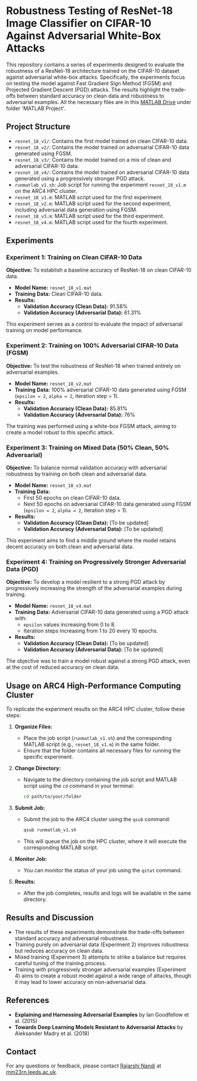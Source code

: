 # Robustness Testing of ResNet-18 Image Classifier on CIFAR-10 Against Adversarial White-Box Attacks

This repository contains a series of experiments designed to evaluate the robustness of a ResNet-18 architecture trained on the CIFAR-10 dataset against adversarial white-box attacks. Specifically, the experiments focus on testing the model against Fast Gradient Sign Method (FGSM) and Projected Gradient Descent (PGD) attacks. The results highlight the trade-offs between standard accuracy on clean data and robustness to adversarial examples. All the necessary files are in this [MATLAB Drive](https://drive.mathworks.com/sharing/401b7564-cee0-4d19-916d-e66be3b1bb24) under folder 'MATLAB Project'.

## Project Structure

- `resnet_18_v1/`: Contains the first model trained on clean CIFAR-10 data.
- `resnet_18_v2/`: Contains the model trained on adversarial CIFAR-10 data generated using FGSM.
- `resnet_18_v3/`: Contains the model trained on a mix of clean and adversarial CIFAR-10 data.
- `resnet_18_v4/`: Contains the model trained on adversarial CIFAR-10 data generated using a progressively stronger PGD attack.
- `runmatlab_v1.sh`: Job script for running the experiment `resnet_18_v1.m` on the ARC4 HPC cluster.
- `resnet_18_v1.m`: MATLAB script used for the first experiment.
- `resnet_18_v2.m`: MATLAB script used for the second experiment, including adversarial data generation using FGSM.
- `resnet_18_v3.m`: MATLAB script used for the third experiment.
- `resnet_18_v4.m`: MATLAB script used for the fourth experiment.

## Experiments

### Experiment 1: Training on Clean CIFAR-10 Data

**Objective:** To establish a baseline accuracy of ResNet-18 on clean CIFAR-10 data.

- **Model Name:** `resnet_18_v1.mat`
- **Training Data:** Clean CIFAR-10 data.
- **Results:**
  - **Validation Accuracy (Clean Data):** 91.58%
  - **Validation Accuracy (Adversarial Data):** 61.31%

This experiment serves as a control to evaluate the impact of adversarial training on model performance.

### Experiment 2: Training on 100% Adversarial CIFAR-10 Data (FGSM)

**Objective:** To test the robustness of ResNet-18 when trained entirely on adversarial examples.

- **Model Name:** `resnet_18_v2.mat`
- **Training Data:** 100% adversarial CIFAR-10 data generated using FGSM (`epsilon = 2`, `alpha = 2`, iteration step = 1).
- **Results:**
  - **Validation Accuracy (Clean Data):** 85.81%
  - **Validation Accuracy (Adversarial Data):** 76%

The training was performed using a white-box FGSM attack, aiming to create a model robust to this specific attack.

### Experiment 3: Training on Mixed Data (50% Clean, 50% Adversarial)

**Objective:** To balance normal validation accuracy with adversarial robustness by training on both clean and adversarial data.

- **Model Name:** `resnet_18_v3.mat`
- **Training Data:** 
  - First 50 epochs on clean CIFAR-10 data.
  - Next 50 epochs on adversarial CIFAR-10 data generated using FGSM (`epsilon = 2`, `alpha = 2`, iteration step = 1).
- **Results:**
  - **Validation Accuracy (Clean Data):** [To be updated]
  - **Validation Accuracy (Adversarial Data):** [To be updated]

This experiment aims to find a middle ground where the model retains decent accuracy on both clean and adversarial data.

### Experiment 4: Training on Progressively Stronger Adversarial Data (PGD)

**Objective:** To develop a model resilient to a strong PGD attack by progressively increasing the strength of the adversarial examples during training.

- **Model Name:** `resnet_18_v4.mat`
- **Training Data:** Adversarial CIFAR-10 data generated using a PGD attack with:
  - `epsilon` values increasing from 0 to 8.
  - Iteration steps increasing from 1 to 20 every 10 epochs.
- **Results:**
  - **Validation Accuracy (Clean Data):** [To be updated]
  - **Validation Accuracy (Adversarial Data):** [To be updated]

The objective was to train a model robust against a strong PGD attack, even at the cost of reduced accuracy on clean data.

## Usage on ARC4 High-Performance Computing Cluster

To replicate the experiment results on the ARC4 HPC cluster, follow these steps:

1. **Organize Files:**
   - Place the job script (`runmatlab_v1.sh`) and the corresponding MATLAB script (e.g., `resnet_18_v1.m`) in the same folder. 
   - Ensure that the folder contains all necessary files for running the specific experiment.

2. **Change Directory:**
   - Navigate to the directory containing the job script and MATLAB script using the `cd` command in your terminal:
     ```bash
     cd path/to/your/folder
     ```

3. **Submit Job:**
   - Submit the job to the ARC4 cluster using the `qsub` command:
     ```bash
     qsub runmatlab_v1.sh
     ```
   - This will queue the job on the HPC cluster, where it will execute the corresponding MATLAB script.

4. **Monitor Job:**
   - You can monitor the status of your job using the `qstat` command.

5. **Results:**
   - After the job completes, results and logs will be available in the same directory.

## Results and Discussion

- The results of these experiments demonstrate the trade-offs between standard accuracy and adversarial robustness.
- Training purely on adversarial data (Experiment 2) improves robustness but reduces accuracy on clean data.
- Mixed training (Experiment 3) attempts to strike a balance but requires careful tuning of the training process.
- Training with progressively stronger adversarial examples (Experiment 4) aims to create a robust model against a wide range of attacks, though it may lead to lower accuracy on non-adversarial data.

## References

- **Explaining and Harnessing Adversarial Examples** by Ian Goodfellow et al. (2015)
- **Towards Deep Learning Models Resistant to Adversarial Attacks** by Aleksander Madry et al. (2018)

## Contact

For any questions or feedback, please contact [Rajarshi Nandi](https://www.linkedin.com/in/rajarshi-nandi-a77aa5214/) at [mm23rn.leeds.ac.uk](mm23rn.leeds.ac.uk).

